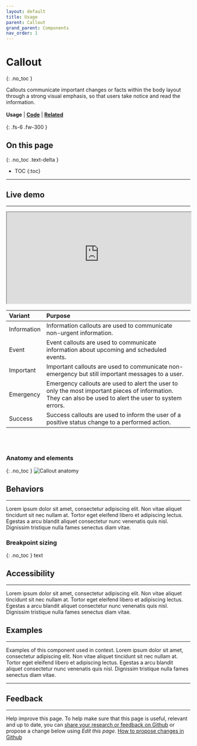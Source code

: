 ```yaml
---
layout: default
title: Usage
parent: Callout
grand_parent: Components
nav_order: 1
---
```



# Callout
{: .no_toc }

Callouts communicate important changes or facts within the body layout through a strong visual emphasis, so that users take notice and read the information.
<br><br>
**Usage** | [**Code**](https://twjeffery.github.io/DIO-test-2/docs/ui-components/callout-code/) | [**Related**](https://twjeffery.github.io/DIO-test-2/docs/ui-components/callout-related/)
<br><br>
{: .fs-6 .fw-300 }

## On this page
{: .no_toc .text-delta }

- TOC
{:toc}

---

## Live demo
---
<div>
<iframe
  width="100%"
  height="250"
src="https://ui-components.alpha.alberta.ca/react/iframe.html?id=react-components-callout--variants" markdown="block" />
</div>
```
<GoACallout
  type="'important || 'information' || 'event' || 'emergency' || 'success'"
  title="Callout Title"
  content="Information to the user goes in the content"
  <
/>
```
[**Angular**]() | [**React**]() | [**Vue**]() | [**Web components**]()
<br><br>


<br>

## Formatting
---

### Content
{: .no_toc }
Callout banners should communicate one piece of crucial information pertaining to the topic.

A callout banner must be relevant to the header or section to which it corresponds. In terms of importance within the section, it takes priority over any other paragraph under the header. If there is additional information that is not in the corresponding section, or is on another page, do use a link.

#### Container Text
{: .no_toc }
At minimum, body text is required. There may be an optional header.

### Positioning
{: .no_toc }
Text

### Layout
{: .no_toc }
Text


### Variants
{: .no_toc }
Each calllout variant has a particular use case and its design communicates it's function to the user. It is therefore very important that the different variants are implemented consistently across products, so that they communicate consistently.
<br>
<div>
<iframe style="border: 1px solid rgba(0, 0, 0, 0.1);" width="800" height="450" src="https://www.figma.com/embed?embed_host=share&url=https%3A%2F%2Fwww.figma.com%2Ffile%2F3pb2IK8s2QUqWieH79KdN7%2FDIO-DS---Components%3Fnode-id%3D2154%253A13716" allowfullscreen></iframe>
</div>



| Variant      | Purpose           |
|:-------------|:------------------|
| Information           | Information callouts are used to communicate non-urgent information. |
| Event | Event callouts are used to communicate information about upcoming and scheduled events.   |
| Important          | Important callouts are used to communicate non-emergency but still important messages to a user.      |
| Emergency           | Emergency callouts are used to alert the user to only the most important pieces of information. They can also be used to alert the user to system errors. |
| Success          | Success callouts are used to inform the user of a positive status change to a performed action. |


<br><br>

### Anatomy and elements
{: .no_toc }
![Callout anatomy](../assets/images/callout-anatomy.png "Callout anatomy")


## Behaviors
---
Lorem ipsum dolor sit amet, consectetur adipiscing elit. Non vitae aliquet tincidunt sit nec nullam at. Tortor eget eleifend libero et adipiscing lectus. Egestas a arcu blandit aliquet consectetur nunc venenatis quis nisl. Dignissim tristique nulla fames senectus diam vitae.

### Breakpoint sizing
{: .no_toc }
text

## Accessibility
---
Lorem ipsum dolor sit amet, consectetur adipiscing elit. Non vitae aliquet tincidunt sit nec nullam at. Tortor eget eleifend libero et adipiscing lectus. Egestas a arcu blandit aliquet consectetur nunc venenatis quis nisl. Dignissim tristique nulla fames senectus diam vitae.

## Examples
---
Examples of this component used in context. Lorem ipsum dolor sit amet, consectetur adipiscing elit. Non vitae aliquet tincidunt sit nec nullam at. Tortor eget eleifend libero et adipiscing lectus. Egestas a arcu blandit aliquet consectetur nunc venenatis quis nisl. Dignissim tristique nulla fames senectus diam vitae.

---

## Feedback
---
Help improve this page. To help make sure that this page is useful, relevant and up to date, you can [share your research or feedback on Github](#) or propose a change below using _Edit this page._ [How to propose changes in Github](#)
